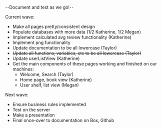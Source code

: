 --Document and test as we go!--

Current wave:

- Make all pages pretty/consistent design
- Populate databases with more data (1/2 Katherine, 1/2 Megan)
- Implement calculated avg review functionality (Katherine)
- Implement png functionality
- Update documentation to be all lowercase (Taylor)
- ~~Update all functions, variables, etc to be all lowercase (Taylor)~~
- Update userListView (Katherine)
- Get the main components of these pages working and finished on our machines:
  - Welcome, Search (Taylor)
  - Home page, book view (Katherine)
  - User shelf, list view (Megan)

Next wave: 

- Ensure business rules implemented
- Test on the server
- Make a presentation
- Final once-over to documentation on Box, Github


